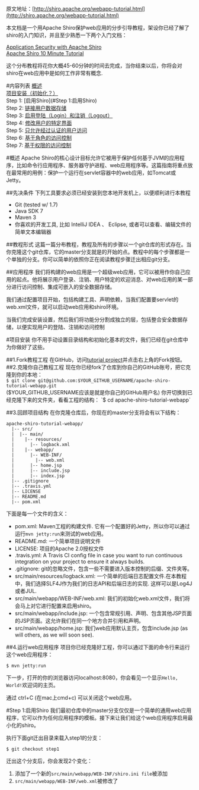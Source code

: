 原文地址：[http://shiro.apache.org/webapp-tutorial.html](http://shiro.apache.org/webapp-tutorial.html)

本文档是一个用Apache Shiro保护web应用的分步引导教程，架设你已经了解了shiro的入门知识，并且至少熟悉一下两个入门文档：

[Application Security with Apache Shiro](http://www.infoq.com/articles/apache-shiro)  
[Apache Shiro 10 Minute Tutorial](http://shiro.apache.org/10-minute-tutorial.html)

这个分布教程将花你大概45-60分钟的时间去完成，当你结束以后，你将会对shiro在web应用中是如何工作非常有概念.

#内容列表
[概述](#概述)  
[项目安装（初始化？）](#项目安装)  
Step 1: [启用Shiro](#Step 1:启用Shiro)  
Step 2: [链接用户数据存储](#step2)  
Step 3: [启用登陆（Login）和注销（Logout）](#step3)  
Step 4: [修改用户的特定界面](#step4)  
Step 5: [只允许经过认证的用户访问](#step5)  
Step 6: [基于角色的访问控制](#step6)  
Step 7: [基于权限的访问控制](#step7)  

#<span id="overview">概述</span>
Apache Shiro的核心设计目标允许它被用于保护任何基于JVM的应用程序，比如命令行应用程序、服务器守护进程、web应用程序等。这篇指南将重点放在最常用的用例：保护一个运行在servlet容器中的web应用，如Tomcat或Jetty。

##先决条件
下列工具要求必须已经安装到您本地开发机上，以便顺利进行本教程
* Git (tested w/ 1.7)  
* Java SDK 7  
* Maven 3  
* 你喜欢的开发工具, 比如 IntelliJ IDEA 、 Eclipse, 或者可以查看、编辑文件的简单文本编辑器

##教程形式
这篇一篇分布教程，教程及所有的步骤以一个git仓库的形式存在。当你克隆这个git仓库，它的master分支就是的开始的点。教程中的每个步骤都是一个单独的分支。你可以简单的依照你正在阅读教程步骤迁出相应git分支。

##应用程序
我们将构建的web应用是一个超级web应用，它可以被用作你自己应用的起点。他将展示用户登录、注销、用户特定的欢迎消息、对web应用的某一部分进行访问控制、集成可嵌入的安全数据存储。

我们通过配置项目开始，包括构建工具、声明依赖，当我们配置要servlet的web.xml文件，就可以启动web应用和shiro环境。

当我们完成安装设置，然后我们将功能分分割成独立的层，包括整合安全数据存储，以便实现用户的登陆、注销和访问控制

#项目安装
你不用手动设置目录结构和初始化基本的文件，我们已经在git仓库中为你做好了这些。

##1.Fork教程工程
在GitHub，访问[tutorial project](https://github.com/lhazlewood/apache-shiro-tutorial-webapp)并点击右上角的Fork按钮。
##2.克隆你自己教程工程
现在你已经fork了仓库到你自己的GitHub账号，把它克隆到你的本地：  
`$ git clone git@github.com:$YOUR_GITHUB_USERNAME/apache-shiro-tutorial-webapp.git`  
($YOUR_GITHUB_USERNAME应该是就是你自己的GitHub用户名)  
你开切换到已经克隆下来的文件夹，看看工程的结构：   
`$ cd apache-shiro-tutorial-webapp`

##3.回顾项目结构
在你克隆仓库后，你现在的master分支将会有以下结构： 
```
apache-shiro-tutorial-webapp/
  |-- src/
  |  |-- main/
  |    |-- resources/
  |      |-- logback.xml
  |    |-- webapp/
  |      |-- WEB-INF/
  |        |-- web.xml
  |      |-- home.jsp
  |      |-- include.jsp
  |      |-- index.jsp
  |-- .gitignore
  |-- .travis.yml
  |-- LICENSE
  |-- README.md
  |-- pom.xml
```
下面是每一个文件的含义：
* pom.xml: Maven工程的构建文件. 它有一个配置好的Jetty，所以你可以通过运行`mvn jetty:run`来测试的web应用。
* README.md: 一个简单项目说明文件
* LICENSE: 项目的Apache 2.0授权文件
* .travis.yml: A Travis CI config file in case you want to run continuous integration on your project to ensure it always builds.
* .gitignore: git的忽略文件，包含一些不需要进入版本控制的后缀、文件夹等。
* src/main/resources/logback.xml: 一个简单的后端日志配置文件.在本教程中，我们选择SLF4J作为我们的日志API和后端日志的实现. 这样可以是Log4J或者JUL.
* src/main/webapp/WEB-INF/web.xml: 我们的初始化web.xml文件，我们将会马上对它进行配置来启用shiro。
* src/main/webapp/include.jsp: 一个包含常规引用、声明、包含其他JSP页面的JSP页面。这允许我们在同一个地方合并引用和声明。
* src/main/webapp/home.jsp: 我们web应用默认主页，包含include.jsp (as will others, as we will soon see).

##4.运行web应用程序
项目你已经克隆好工程，你可以通过下面的命令行来运行这个web应用程序：
```
$ mvn jetty:run 
```
下一步，打开的你的浏览器访问localhost:8080，你会看见一个显示`Hello, World!`欢迎词的主页。

通过 ctrl+C (在mac上cmd+c) 可以关闭这个web应用。

#Step 1:启用Shiro
我们最初仓库中的master分支仅仅是一个简单的通用web应用程序，它可以作为任何应用程序的模板。接下来让我们给这个web应用程序启用最小化的shiro。

执行下面git迁出目录来载入step1的分支：
```
$ git checkout step1
```
迁出这个分支后，你会发现2个变化：

1. 添加了一个新的`src/main/webapp/WEB-INF/shiro.ini file`被添加  
2. `src/main/webapp/WEB-INF/web.xml`被修改了  



